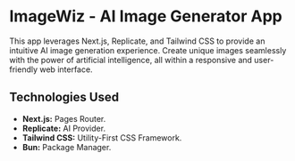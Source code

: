 # ImageWiz - AI Image Generator App

This app leverages Next.js, Replicate, and Tailwind CSS to provide an intuitive AI image generation experience. Create unique images seamlessly with the power of artificial intelligence, all within a responsive and user-friendly web interface.

## Technologies Used
- **Next.js:** Pages Router.
- **Replicate:** AI Provider.
- **Tailwind CSS:** Utility-First CSS Framework.
- **Bun:** Package Manager.

